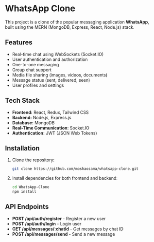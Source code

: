 # WhatsApp Clone

This project is a clone of the popular messaging application **WhatsApp**, built using the MERN (MongoDB, Express, React, Node.js) stack.

## Features
- Real-time chat using WebSockets (Socket.IO)
- User authentication and authorization
- One-to-one messaging
- Group chat support
- Media file sharing (images, videos, documents)
- Message status (sent, delivered, seen)
- User profiles and settings

## Tech Stack
- **Frontend:** React, Redux, Tailwind CSS
- **Backend:** Node.js, Express.js
- **Database:** MongoDB
- **Real-Time Communication:** Socket.IO
- **Authentication:** JWT (JSON Web Tokens)

## Installation

1. Clone the repository:
    ```bash
    git clone https://github.com/moshaosama/whatsapp-clone.git
    ```
2. Install dependencies for both frontend and backend:
    ```bash
    cd WhatsApp-Clone
    npm install

## API Endpoints
- **POST /api/auth/register** - Register a new user
- **POST /api/auth/login** - Login user
- **GET /api/messages/:chatId** - Get messages by chat ID
- **POST /api/messages/send** - Send a new message
